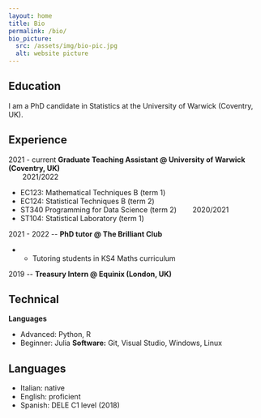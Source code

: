 ```yaml
---
layout: home
title: Bio
permalink: /bio/
bio_picture:
  src: /assets/img/bio-pic.jpg
  alt: website picture
---
```


## Education ##
I am a PhD candidate in Statistics at the University of Warwick (Coventry, UK).


## Experience ##
2021 - current **Graduate Teaching Assistant @ University of Warwick (Coventry, UK)** </br>
&nbsp;&nbsp;&nbsp;&nbsp;&nbsp;&nbsp; 2021/2022 </br>
 * EC123: Mathematical Techniques B (term 1)
 * EC124: Statistical Techniques B (term 2)
 * ST340 Programming for Data Science (term 2)
&nbsp;&nbsp;&nbsp;&nbsp;&nbsp;&nbsp; 2020/2021 </br>
 * ST104: Statistical Laboratory (term 1) </br>

2021 - 2022 -- **PhD tutor @ The Brilliant Club** </br>
*  * Tutoring students in KS4 Maths curriculum

2019 -- **Treasury Intern @ Equinix (London, UK)** </br>


## Technical ##
**Languages**
* Advanced: Python, R
* Beginner: Julia
**Software:** Git, Visual Studio, Windows, Linux


## Languages ##
* Italian: native 
* English: proficient
* Spanish: DELE C1 level (2018)


